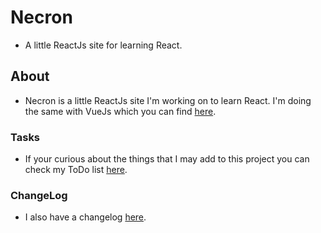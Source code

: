 # Necron

- A little ReactJs site for learning React.

## About

- Necron is a little ReactJs site I'm working on to learn React. I'm doing the same with VueJs which you can find [here](https://github.com/NoteNecron/Note/).
  
### Tasks

- If your curious about the things that I may add to this project you can check my ToDo list [here](ToDo.md).

### ChangeLog

- I also have a changelog [here](CHANGELOG.md).
